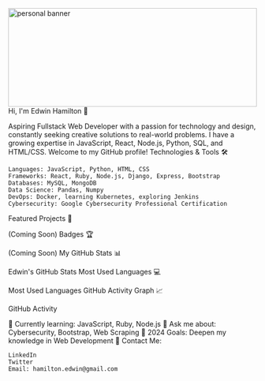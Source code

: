 <img src="https://images.unsplash.com/photo-1515879218367-8466d910aaa4?q=80&w=2069&auto=format&fit=crop&ixlib=rb-4.0.3&ixid=M3wxMjA3fDB8MHxwaG90by1wYWdlfHx8fGVufDB8fHx8fA%3D%3D" alt="personal banner" style="width:100%; height:200px;">
Hi, I'm Edwin Hamilton 👋

Aspiring Fullstack Web Developer with a passion for technology and design, constantly seeking creative solutions to real-world problems. I have a growing expertise in JavaScript, React, Node.js, Python, SQL, and HTML/CSS. Welcome to my GitHub profile!
Technologies & Tools 🛠️

    Languages: JavaScript, Python, HTML, CSS
    Frameworks: React, Ruby, Node.js, Django, Express, Bootstrap
    Databases: MySQL, MongoDB
    Data Science: Pandas, Numpy
    DevOps: Docker, learning Kubernetes, exploring Jenkins
    Cybersecurity: Google Cybersecurity Professional Certification

Featured Projects 🚀

(Coming Soon)
Badges 🏆

(Coming Soon)
My GitHub Stats 📊

Edwin's GitHub Stats
Most Used Languages 💻

Most Used Languages
GitHub Activity Graph 📈

GitHub Activity

🌱 Currently learning: JavaScript, Ruby, Node.js
💬 Ask me about: Cybersecurity, Bootstrap, Web Scraping
🎯 2024 Goals: Deepen my knowledge in Web Development
📧 Contact Me:

    LinkedIn
    Twitter
    Email: hamilton.edwin@gmail.com
